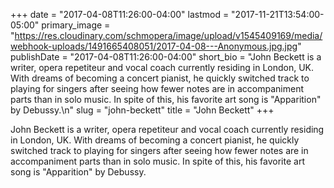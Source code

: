+++
date = "2017-04-08T11:26:00-04:00"
lastmod = "2017-11-21T13:54:00-05:00"
primary_image = "https://res.cloudinary.com/schmopera/image/upload/v1545409169/media/webhook-uploads/1491665408051/2017-04-08---Anonymous.jpg.jpg"
publishDate = "2017-04-08T11:26:00-04:00"
short_bio = "John Beckett is a writer, opera repetiteur and vocal coach currently residing in London, UK. With dreams of becoming a concert pianist, he quickly switched track to playing for singers after seeing how fewer notes are in accompaniment parts than in solo music. In spite of this, his favorite art song is &quot;Apparition&quot; by Debussy.\n"
slug = "john-beckett"
title = "John Beckett"
+++

John Beckett is a writer, opera repetiteur and vocal coach currently residing in London, UK. With dreams of becoming a concert pianist, he quickly switched track to playing for singers after seeing how fewer notes are in accompaniment parts than in solo music. In spite of this, his favorite art song is "Apparition" by Debussy.

